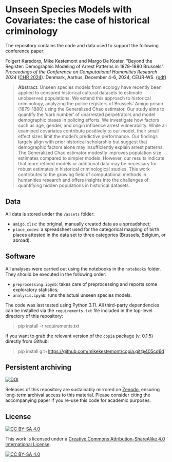 # Unseen Species Models with Covariates: the case of historical criminology

The repository contains the code and data used to support the following conference paper:

Folgert Karsdorp, Mike Kestemont and Margo De Koster, "Beyond the Register: Demographic Modeling of Arrest Patterns in 1879-1880 Brussels". *Proceedings of the Conference on Computational Humanities Research 2024* ([CHR 2024](https://2024.computational-humanities-research.org/)). Denmark, Aarhus, December 4-6, 2024, CEUR-WS. ([pdf](https://ceur-ws.org/Vol-3834/paper13.pdf))

> **Abstract**: Unseen species models from ecology have recently been applied to censored historical cultural datasets to estimate unobserved populations. We extend this approach to historical criminology, analyzing the police registers of Brussels’ Amigo prison (1879-1880) using the Generalized Chao estimator. Our study aims to quantify the ‘dark number’ of unarrested perpetrators and model demographic biases in policing efforts. We investigate how factors such as age, gender, and origin influence arrest vulnerability. While all examined covariates contribute positively to our model, their small effect sizes limit the model’s predictive performance. Our findings largely align with prior historical scholarship but suggest that demographic factors alone may insufficiently explain arrest patterns. The Generalized Chao estimator modestly improves population size estimates compared to simpler models. However, our results indicate that more refined models or additional data may be necessary for robust estimates in historical criminological studies. This work contributes to the growing field of computational methods in humanities research and offers insights into the challenges of quantifying hidden populations in historical datasets.

## Data

All data is stored under the `/assets` folder:
- `amigo.xlsx`: the original, manually created data as a spreadsheet;
- `place_codes`: a spreadsheet used for the categorical mapping of birth places attested in the data set to three categories (Brussels, Belgium, or abroad).

## Software

All analyses were carried out using the notebooks in the `notebooks` folder. They should be executed in the following order:
- `preprocessing.ipynb`: takes care of preprocessing and reports some exploratory statistics;
- `analysis.ipynb`: runs the actual unseen species models.

The code was last tested using Python 3.11. All third-party dependencies can be installed via the `requirements.txt` file included in the top-level directory of this repository:

> pip install -r requirements.txt

If you want to grab the relevant version of the `copia` package (v. 0.1.5) directly from Github:

> pip install git+https://github.com/mikekestemont/copia.git@405cd6d


## Persistent archiving
[![DOI](https://zenodo.org/badge/DOI/10.5281/zenodo.13969373.svg)](https://doi.org/10.5281/zenodo.13969373)

Releases of this repository are sustainably mirrored on [Zenodo](https://zenodo.org/), ensuring long-term archival access to this material. Please consider citing the accompanying paper if you re-use this code for academic purposes. 

## License
[![CC BY-SA 4.0][cc-by-sa-shield]][cc-by-sa]

This work is licensed under a
[Creative Commons Attribution-ShareAlike 4.0 International License][cc-by-sa].

[![CC BY-SA 4.0][cc-by-sa-image]][cc-by-sa]

[cc-by-sa]: http://creativecommons.org/licenses/by-sa/4.0/
[cc-by-sa-image]: https://licensebuttons.net/l/by-sa/4.0/88x31.png
[cc-by-sa-shield]: https://img.shields.io/badge/License-CC%20BY--SA%204.0-lightgrey.svg

